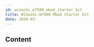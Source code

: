 ```yaml
---
id: wizwiki_w7500_mbed_starter_kit
title: WIZwiki-W7500 Mbed Starter Kit
date: 2020-03-
---
```



## Content